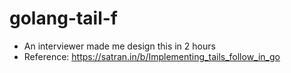 # golang-tail-f

- An interviewer made me design this in 2 hours
- Reference: https://satran.in/b/Implementing_tails_follow_in_go
